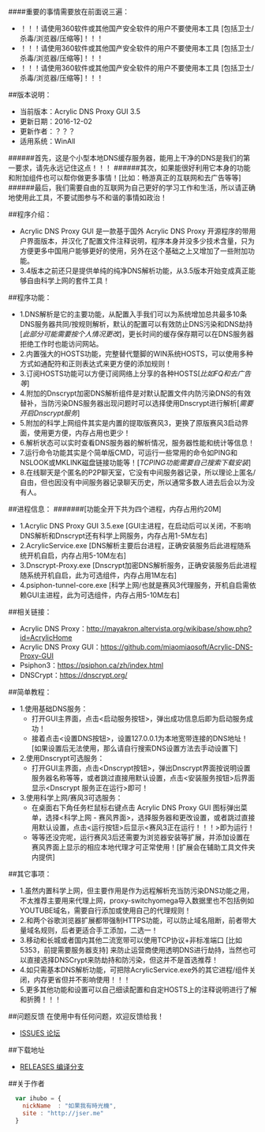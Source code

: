 ####重要的事情需要放在前面说三遍：
* ！！！请使用360软件或其他国产安全软件的用户不要使用本工具 [包括卫士/杀毒/浏览器/压缩等]！！！
* ！！！请使用360软件或其他国产安全软件的用户不要使用本工具 [包括卫士/杀毒/浏览器/压缩等]！！！
* ！！！请使用360软件或其他国产安全软件的用户不要使用本工具 [包括卫士/杀毒/浏览器/压缩等]！！！

##版本说明：
* 当前版本：Acrylic DNS Proxy GUI 3.5
* 更新日期：2016-12-02
* 更新作者：？？？
* 适用系统：WinAll
 

######首先，这是个小型本地DNS缓存服务器，能用上干净的DNS是我们的第一要求，请先永远记住这点！！！
######其次，如果能很好利用它本身的功能和附加组件也可以帮你做更多事情！[比如：畅游真正的互联网和去广告等等]
######最后，我们需要自由的互联网为自己更好的学习工作和生活，所以请正确地使用此工具，不要试图参与不和谐的事情如政治！

##程序介绍：
* Acrylic DNS Proxy GUI 是一款基于国外 Acrylic DNS Proxy 开源程序的带用户界面版本，并汉化了配置文件注释说明，程序本身并没多少技术含量，只为方便更多中国用户能够更好的使用，另外在这个基础之上又增加了一些附加功能。
* 3.4版本之前还只是提供单纯的纯净DNS解析功能，从3.5版本开始变成真正能够自由科学上网的套件工具！

##程序功能：
* 1.DNS解析是它的主要功能，从配置入手我们可以为系统增加总共最多10条DNS服务器共同/按规则解析，默认的配置可以有效防止DNS污染和DNS劫持[*此部分可能需要按个人情况更改*]，更长时间的缓存保存期可以在DNS服务器拒绝工作时也能访问网站。
* 2.内置强大的HOSTS功能，完整替代蹩脚的WIN系统HOSTS，可以使用多种方式如通配符和正则表达式来更方便的添加规则！
* 3.订阅HOSTS功能可以方便订阅网络上分享的各种HOSTS[*比如FQ和去广告等*]
* 4.附加的Dnscrypt加密DNS解析组件是对默认配置文件内防污染DNS的有效替补，当防污染DNS服务器出现问题时可以选择使用Dnscrypt进行解析[*需要开启Dnscrypt服务*]
* 5.附加的科学上网组件其实是内置的提取版赛风3，更换了原版赛风3启动界面，使用更方便，内存占用也更少！
* 6.解析状态可以实时查看DNS服务器的解析情况，服务器性能和统计等信息！
* 7.运行命令功能其实是个简单版CMD，可运行一些常用的命令如PING和NSLOOK或MKLINK磁盘链接功能等！[*TCPING功能需要自己搜索下载安装*]
* 8.在线聊天是个匿名的P2P聊天室，它没有中间服务器记录，所以理论上匿名/自由，但也因没有中间服务器记录聊天历史，所以通常多数人进去后会以为没有人。

##进程信息：
#######[功能全开下共为四个进程，内存占用约20M]
* 1.Acrylic DNS Proxy GUI 3.5.exe   [GUI主进程，在启动后可以关闭，不影响DNS解析和Dnscrypt还有科学上网服务，内存占用1-5M左右] 
* 2.AcrylicService.exe   [DNS解析主要后台进程，正确安装服务后此进程随系统开机自启，内存占用5-10M左右]
* 3.Dnscrypt-Proxy.exe   [Dnscrypt加密DNS解析服务，正确安装服务后此进程随系统开机自启，此为可选组件，内存占用1M左右]
* 4.psiphon-tunnel-core.exe   [科学上网/也就是赛风3代理服务，开机自启需依赖GUI主进程，此为可选组件，内存占用5-10M左右]

##相关链接：
* Acrylic DNS Proxy：http://mayakron.altervista.org/wikibase/show.php?id=AcrylicHome
* Acrylic DNS Proxy GUI：https://github.com/miaomiaosoft/Acrylic-DNS-Proxy-GUI
* Psiphon3：https://psiphon.ca/zh/index.html
* DNSCrypt：https://dnscrypt.org/

##简单教程：
* 1.使用基础DNS服务：
  *  打开GUI主界面，点击<启动服务按钮>，弹出成功信息后即为启动服务成功！
  *  接着点击<设置DNS按钮>，设置127.0.0.1为本地宽带连接的DNS地址！[如果设置后无法使用，那么请自行搜索DNS设置方法去手动设置下]
* 2.使用Dnscrypt可选服务：
  * 打开GUI主界面，点击<Dnscrypt按钮>，弹出Dnscrypt界面按说明设置服务器名称等等，或者跳过直接用默认设置，点击<安装服务按钮>后界面显示<Dnscrypt 服务正在运行>即可！
* 3.使用科学上网/赛风3可选服务：
  * 在桌面右下角任务栏鼠标右键点击 Acrylic DNS Proxy GUI 图标弹出菜单，选择<科学上网 - 赛风界面>，选择服务器和更改设置，或者跳过直接用默认设置，点击<运行按钮>后显示<赛风3正在运行！！！>即为运行！
  * 等等还没完呢，运行赛风3后还需要为浏览器安装<proxy-switchyomega>等扩展，并添加设置在赛风界面上显示的相应本地代理才可正常使用！[扩展会在辅助工具文件夹内提供]

##其它事项：
 * 1.虽然内置科学上网，但主要作用是作为远程解析充当防污染DNS功能之用，不太推荐主要用来代理上网，proxy-switchyomega导入数据里也不包括例如YOUTUBE域名，需要自行添加或使用自己的代理规则！
 * 2.<HTTPS Everywhere>和<My Webrequest>两个谷歌浏览器扩展都带强制HTTPS功能，可以防止域名阻断，前者带大量域名规则，后者更适合手工添加，二选一！
 * 3.移动和长城或者国内其他二流宽带可以使用TCP协议+非标准端口 [比如5353，前提需要服务器支持] 来防止运营商使用透明DNS进行劫持，当然也可以直接选择DNSCrypt来防劫持和防污染，但这并不是首选推荐！
 * 4.如只需基本DNS解析功能，可把除AcrylicService.exe外的其它进程/组件关闭，内存更省但并不影响使用！！！
 * 5.更多其他功能和设置可以自己细读配置和自定HOSTS上的注释说明进行了解和折腾！！！

##问题反馈
在使用中有任何问题，欢迎反馈给我！
* [ISSUES 论坛](https://github.com/miaomiaosoft/Acrylic-DNS-Proxy-GUI/issues)

##下载地址
 * [RELEASES 编译分支](https://github.com/miaomiaosoft/Acrylic-DNS-Proxy-GUI/releases)

##关于作者
```javascript
  var ihubo = {
    nickName  : "如果我有時光機",
    site : "http://jser.me"
  }
```